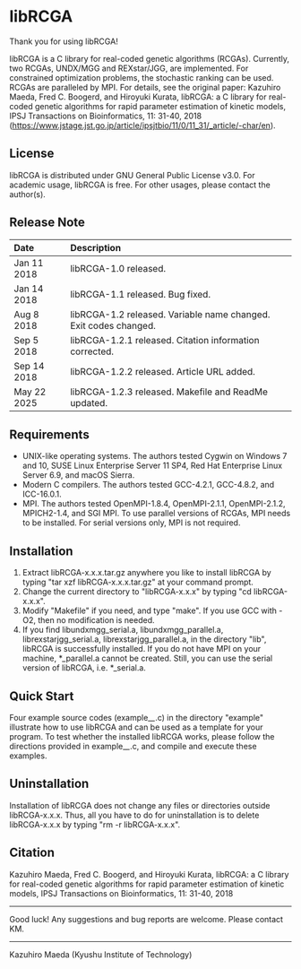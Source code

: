 
# libRCGA

Thank you for using libRCGA!

libRCGA is a C library for real-coded genetic algorithms (RCGAs). Currently, two RCGAs, UNDX/MGG and REXstar/JGG, are implemented. For constrained optimization problems, the stochastic ranking can be used. RCGAs are paralleled by MPI. For details, see the original paper: Kazuhiro Maeda, Fred C. Boogerd, and Hiroyuki Kurata, libRCGA: a C library for real-coded genetic algorithms for rapid parameter estimation of kinetic models, IPSJ Transactions on Bioinformatics, 11: 31-40, 2018 (https://www.jstage.jst.go.jp/article/ipsjtbio/11/0/11_31/_article/-char/en).

## License

libRCGA is distributed under GNU General Public License v3.0. For academic usage, libRCGA is free. For other usages, please contact the author(s).

## Release Note

| Date | Description |
|:--|:--|
| Jan 11 2018 | libRCGA-1.0 released. |
| Jan 14 2018 | libRCGA-1.1 released. Bug fixed. |
| Aug  8 2018 | libRCGA-1.2 released. Variable name changed. Exit codes changed. |
| Sep  5 2018 | libRCGA-1.2.1 released. Citation information corrected. |
| Sep 14 2018 | libRCGA-1.2.2 released. Article URL added. |
| May 22 2025 | libRCGA-1.2.3 released. Makefile and ReadMe updated. |

## Requirements

- UNIX-like operating systems. The authors tested Cygwin on Windows 7 and 10, SUSE Linux Enterprise Server 11 SP4, Red Hat Enterprise Linux Server 6.9, and macOS Sierra.
- Modern C compilers. The authors tested GCC-4.2.1, GCC-4.8.2, and ICC-16.0.1.
- MPI. The authors tested OpenMPI-1.8.4, OpenMPI-2.1.1, OpenMPI-2.1.2, MPICH2-1.4, and SGI MPI. To use parallel versions of RCGAs, MPI needs to be installed. For serial versions only, MPI is not required.

## Installation

1. Extract libRCGA-x.x.x.tar.gz anywhere you like to install libRCGA by typing "tar xzf libRCGA-x.x.x.tar.gz" at your command prompt.
2. Change the current directory to "libRCGA-x.x.x" by typing "cd libRCGA-x.x.x".
3. Modify "Makefile" if you need, and type "make". If you use GCC with -O2, then no modification is needed.
4. If you find libundxmgg_serial.a, libundxmgg_parallel.a, librexstarjgg_serial.a, librexstarjgg_parallel.a, in the directory "lib", libRCGA is successfully installed. If you do not have MPI on your machine, *_parallel.a cannot be created. Still, you can use the serial version of libRCGA, i.e. *_serial.a.


## Quick Start

Four example source codes (example_*_*.c) in the directory "example" illustrate how to use libRCGA and can be used as a template for your program. To test whether the installed libRCGA works, please follow the directions provided in example_*_*.c, and compile and execute these examples.


## Uninstallation

Installation of libRCGA does not change any files or directories outside libRCGA-x.x.x. Thus, all you have to do for uninstallation is to delete libRCGA-x.x.x by typing "rm -r libRCGA-x.x.x".


## Citation

Kazuhiro Maeda, Fred C. Boogerd, and Hiroyuki Kurata, libRCGA: a C library for real-coded genetic algorithms for rapid parameter estimation of kinetic models, IPSJ Transactions on Bioinformatics, 11: 31-40, 2018

----
Good luck! Any suggestions and bug reports are welcome. Please contact KM.

----
Kazuhiro Maeda (Kyushu Institute of Technology)
